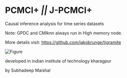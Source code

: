 # PCMCI+  _||_ J-PCMCI+
Causal inference analysis for time series datasets    


Note: GPDC and CMIknn always run in High memory node.

More details visit:  https://github.com/jakobrunge/tigramite




![Figure](https://github.com/subhadeep-maishal/PCMCIplus_JPCMCIplus/blob/main/PCMCI%2B_J-PCMCI%2B.jpg) 




developed in indian institute of technology kharagpur

by Subhadeep Maishal  
